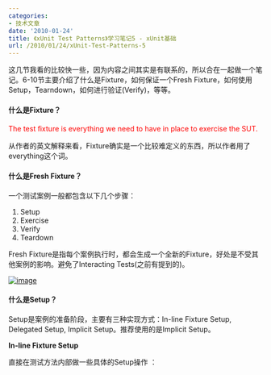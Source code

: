 ```yaml
---
categories:
- 技术文章
date: '2010-01-24'
title: 《xUnit Test Patterns》学习笔记5 - xUnit基础
url: /2010/01/24/xUnit-Test-Patterns-5
---
```



这几节我看的比较快一些，因为内容之间其实是有联系的，所以合在一起做一个笔记。6-10节主要介绍了什么是Fixture，如何保证一个Fresh Fixture，如何使用Setup，Tearndown，如何进行验证(Verify)，等等。

#### 什么是Fixture？

<font color="#ff0000">The test ﬁxture is everything we need to have in place to exercise the SUT.</font>

从作者的英文解释来看，Fixture确实是一个比较难定义的东西，所以作者用了everything这个词。

#### 什么是Fresh Fixture？

一个测试案例一般都包含以下几个步骤：

1.  Setup
2.  Exercise
3.  Verify
4.  Teardown  

Fresh Fixture是指每个案例执行时，都会生成一个全新的Fixture，好处是不受其他案例的影响。避免了Interacting Tests(之前有提到的)。
  
[![image](http://images.cnblogs.com/cnblogs_com/coderzh/WindowsLiveWriter/xUnitTestPatterns5xUnit_D75E/image_thumb.png "image")](http://images.cnblogs.com/cnblogs_com/coderzh/WindowsLiveWriter/xUnitTestPatterns5xUnit_D75E/image_2.png) 

#### 什么是Setup？

Setup是案例的准备阶段，主要有三种实现方式：In-line Fixture Setup, Delegated Setup, Implicit Setup。推荐使用的是Implicit Setup。

**In-line Fixture Setup**

直接在测试方法内部做一些具体的Setup操作 ：
  <div class="cnblogs_code"><div><!--

Code highlighting produced by Actipro CodeHighlighter (freeware)
http://www.CodeHighlighter.com/

--><span style="color: #0000ff;">public</span><span style="color: #000000;">&nbsp;</span><span style="color: #0000ff;">void</span><span style="color: #000000;">&nbsp;testStatus_initial()&nbsp;{
&nbsp;&nbsp;&nbsp;&nbsp;&nbsp;&nbsp;</span><span style="color: #008000;">//</span><span style="color: #008000;">&nbsp;In-line&nbsp;setup</span><span style="color: #008000;">
</span><span style="color: #000000;">&nbsp;&nbsp;&nbsp;&nbsp;&nbsp;&nbsp;Airport&nbsp;departureAirport&nbsp;</span><span style="color: #000000;">=</span><span style="color: #000000;">&nbsp;</span><span style="color: #0000ff;">new</span><span style="color: #000000;">&nbsp;Airport(</span><span style="color: #000000;">"</span><span style="color: #000000;">Calgary</span><span style="color: #000000;">"</span><span style="color: #000000;">,&nbsp;</span><span style="color: #000000;">"</span><span style="color: #000000;">YYC</span><span style="color: #000000;">"</span><span style="color: #000000;">);
&nbsp;&nbsp;&nbsp;&nbsp;&nbsp;&nbsp;Airport&nbsp;destinationAirport&nbsp;</span><span style="color: #000000;">=</span><span style="color: #000000;">&nbsp;</span><span style="color: #0000ff;">new</span><span style="color: #000000;">&nbsp;Airport(</span><span style="color: #000000;">"</span><span style="color: #000000;">Toronto</span><span style="color: #000000;">"</span><span style="color: #000000;">,&nbsp;</span><span style="color: #000000;">"</span><span style="color: #000000;">YYZ</span><span style="color: #000000;">"</span><span style="color: #000000;">);
&nbsp;&nbsp;&nbsp;&nbsp;&nbsp;&nbsp;Flight&nbsp;ﬂight&nbsp;</span><span style="color: #000000;">=</span><span style="color: #000000;">&nbsp;</span><span style="color: #0000ff;">new</span><span style="color: #000000;">&nbsp;Flight(&nbsp;ﬂightNumber,
&nbsp;&nbsp;&nbsp;&nbsp;&nbsp;&nbsp;&nbsp;&nbsp;&nbsp;&nbsp;&nbsp;&nbsp;&nbsp;&nbsp;&nbsp;&nbsp;&nbsp;&nbsp;&nbsp;&nbsp;&nbsp;&nbsp;&nbsp;&nbsp;&nbsp;&nbsp;&nbsp;&nbsp;&nbsp;&nbsp;&nbsp;&nbsp;&nbsp;departureAirport,
&nbsp;&nbsp;&nbsp;&nbsp;&nbsp;&nbsp;&nbsp;&nbsp;&nbsp;&nbsp;&nbsp;&nbsp;&nbsp;&nbsp;&nbsp;&nbsp;&nbsp;&nbsp;&nbsp;&nbsp;&nbsp;&nbsp;&nbsp;&nbsp;&nbsp;&nbsp;&nbsp;&nbsp;&nbsp;&nbsp;&nbsp;&nbsp;&nbsp;destinationAirport);
&nbsp;&nbsp;&nbsp;&nbsp;&nbsp;&nbsp;</span><span style="color: #008000;">//</span><span style="color: #008000;">&nbsp;Exercise&nbsp;SUT&nbsp;and&nbsp;verify&nbsp;outcome</span><span style="color: #008000;">
</span><span style="color: #000000;">&nbsp;&nbsp;&nbsp;&nbsp;&nbsp;&nbsp;assertEquals(FlightState.PROPOSED,&nbsp;ﬂight.getStatus());
&nbsp;&nbsp;&nbsp;&nbsp;&nbsp;&nbsp;</span><span style="color: #008000;">//</span><span style="color: #008000;">&nbsp;tearDown:
&nbsp;&nbsp;&nbsp;&nbsp;&nbsp;&nbsp;</span><span style="color: #008000;">//</span><span style="color: #008000;">&nbsp;&nbsp;&nbsp;&nbsp;Garbage-collected</span><span style="color: #008000;">
</span><span style="color: #000000;">}</span></div></div>

缺点是容易造成很多重复的代码，不易维护。

**Delegated Setup**

相比In-line Fixture Setup，将里面具体的Setup操作提取出来，作为一个公用的方法，提高了复用性。
  <div class="cnblogs_code"><div><!--

Code highlighting produced by Actipro CodeHighlighter (freeware)
http://www.CodeHighlighter.com/

--><span style="color: #0000ff;">public</span><span style="color: #000000;">&nbsp;</span><span style="color: #0000ff;">void</span><span style="color: #000000;">&nbsp;testGetStatus_inital()&nbsp;{
&nbsp;&nbsp;&nbsp;&nbsp;&nbsp;&nbsp;&nbsp;</span><span style="color: #008000;">//</span><span style="color: #008000;">&nbsp;Setup</span><span style="color: #008000;">
</span><span style="color: #000000;">&nbsp;&nbsp;&nbsp;&nbsp;&nbsp;&nbsp;Flight&nbsp;ﬂight&nbsp;</span><span style="color: #000000;">=</span><span style="color: #000000;">&nbsp;createAnonymousFlight();
&nbsp;&nbsp;&nbsp;&nbsp;&nbsp;&nbsp;</span><span style="color: #008000;">//</span><span style="color: #008000;">&nbsp;Exercise&nbsp;SUT&nbsp;and&nbsp;verify&nbsp;outcome</span><span style="color: #008000;">
</span><span style="color: #000000;">&nbsp;&nbsp;&nbsp;&nbsp;&nbsp;&nbsp;assertEquals(FlightState.PROPOSED,&nbsp;ﬂight.getStatus());
&nbsp;&nbsp;&nbsp;&nbsp;&nbsp;&nbsp;</span><span style="color: #008000;">//</span><span style="color: #008000;">&nbsp;Teardown
&nbsp;&nbsp;&nbsp;&nbsp;&nbsp;&nbsp;</span><span style="color: #008000;">//</span><span style="color: #008000;">&nbsp;Garbage-collected</span><span style="color: #008000;">
</span><span style="color: #000000;">}</span></div></div>

**Implicit Setup**

几乎所有的xUnit家族的框架都支持SetUp，比如，使用Google Test中指定的函数名SetUp，NUnit使用[Setup]Attribute。这种方法，不需要我们自己去调用Setup方法，框架会在创建Fresh Fixture后调用Setup。因此，我们只管实现SetUp方法。
  <div class="cnblogs_code"><div><!--

Code highlighting produced by Actipro CodeHighlighter (freeware)
http://www.CodeHighlighter.com/

--><span style="color: #000000;">Airport&nbsp;departureAirport;
Airport&nbsp;destinationAirport;
Flight&nbsp;ﬂight;
</span><span style="color: #0000ff;">public</span><span style="color: #000000;">&nbsp;</span><span style="color: #0000ff;">void</span><span style="color: #000000;">&nbsp;testGetStatus_inital()&nbsp;{
&nbsp;&nbsp;&nbsp;</span><span style="color: #008000;">//</span><span style="color: #008000;">&nbsp;Implicit&nbsp;setup
&nbsp;&nbsp;&nbsp;</span><span style="color: #008000;">//</span><span style="color: #008000;">&nbsp;Exercise&nbsp;SUT&nbsp;and&nbsp;verify&nbsp;outcome</span><span style="color: #008000;">
</span><span style="color: #000000;">&nbsp;&nbsp;&nbsp;assertEquals(FlightState.PROPOSED,&nbsp;ﬂight.getStatus());
}
</span><span style="color: #0000ff;">public</span><span style="color: #000000;">&nbsp;</span><span style="color: #0000ff;">void</span><span style="color: #000000;">&nbsp;setUp()&nbsp;</span><span style="color: #0000ff;">throws</span><span style="color: #000000;">&nbsp;Exception{
&nbsp;&nbsp;&nbsp;</span><span style="color: #0000ff;">super</span><span style="color: #000000;">.setUp();&nbsp;
&nbsp;&nbsp;&nbsp;departureAirport&nbsp;</span><span style="color: #000000;">=</span><span style="color: #000000;">&nbsp;</span><span style="color: #0000ff;">new</span><span style="color: #000000;">&nbsp;Airport(</span><span style="color: #000000;">"</span><span style="color: #000000;">Calgary</span><span style="color: #000000;">"</span><span style="color: #000000;">,&nbsp;</span><span style="color: #000000;">"</span><span style="color: #000000;">YYC</span><span style="color: #000000;">"</span><span style="color: #000000;">);
&nbsp;&nbsp;&nbsp;destinationAirport&nbsp;</span><span style="color: #000000;">=</span><span style="color: #000000;">&nbsp;</span><span style="color: #0000ff;">new</span><span style="color: #000000;">&nbsp;Airport(</span><span style="color: #000000;">"</span><span style="color: #000000;">Toronto</span><span style="color: #000000;">"</span><span style="color: #000000;">,&nbsp;</span><span style="color: #000000;">"</span><span style="color: #000000;">YYZ</span><span style="color: #000000;">"</span><span style="color: #000000;">);
&nbsp;&nbsp;&nbsp;BigDecimal&nbsp;ﬂightNumber&nbsp;</span><span style="color: #000000;">=</span><span style="color: #000000;">&nbsp;</span><span style="color: #0000ff;">new</span><span style="color: #000000;">&nbsp;BigDecimal(</span><span style="color: #000000;">"</span><span style="color: #000000;">999</span><span style="color: #000000;">"</span><span style="color: #000000;">);
&nbsp;&nbsp;&nbsp;ﬂight&nbsp;</span><span style="color: #000000;">=</span><span style="color: #000000;">&nbsp;</span><span style="color: #0000ff;">new</span><span style="color: #000000;">&nbsp;Flight(&nbsp;ﬂightNumber&nbsp;,&nbsp;departureAirport,
&nbsp;&nbsp;&nbsp;&nbsp;&nbsp;&nbsp;&nbsp;&nbsp;&nbsp;&nbsp;&nbsp;&nbsp;&nbsp;&nbsp;&nbsp;&nbsp;&nbsp;&nbsp;&nbsp;&nbsp;&nbsp;&nbsp;&nbsp;&nbsp;&nbsp;&nbsp;&nbsp;destinationAirport);
}
</span></div></div>

#### 
什么是Teardown？

为了保证每个案例都拥有一个Fresh Fixture，必须在案例的结束时做一些清理操作，这就是Teardown。和Setup一样，Teardown也有三种实现方式：In-line Fixture Teardown, Delegated Teardown, Implicit Teardown。同样，推荐使用Implicit Teardown。
  
[![image](http://images.cnblogs.com/cnblogs_com/coderzh/WindowsLiveWriter/xUnitTestPatterns5xUnit_D75E/image_thumb_5.png "image")](http://images.cnblogs.com/cnblogs_com/coderzh/WindowsLiveWriter/xUnitTestPatterns5xUnit_D75E/image_12.png) 

#### 
什么是Shared Fixture？

多个测试方法共用一个Fixture，这时，Setup只会在第一个测试方法执行时被执行。gtest中，同时还拥有一个公共的TearDownTestCases方法。
  
[![image](http://images.cnblogs.com/cnblogs_com/coderzh/WindowsLiveWriter/xUnitTestPatterns5xUnit_D75E/image_thumb_6.png "image")](http://images.cnblogs.com/cnblogs_com/coderzh/WindowsLiveWriter/xUnitTestPatterns5xUnit_D75E/image_14.png) 

#### 
Result Verification

前面说过，测试案例必须拥有Self-Checking的能力。Verification分两种：State Verification和Behavior Verification。

**State Verification**

执行SUT后，验证SUT的状态：
  
[![image](http://images.cnblogs.com/cnblogs_com/coderzh/WindowsLiveWriter/xUnitTestPatterns5xUnit_D75E/image_thumb_7.png "image")](http://images.cnblogs.com/cnblogs_com/coderzh/WindowsLiveWriter/xUnitTestPatterns5xUnit_D75E/image_16.png) 

验证时，可以使用Build-in Assertions，比如xUnit框架提供的assertTrue, assertEquals等方法。或者Custom Assertion等等。

**Behavior Verification**

不仅仅验证SUT的状态，同时还对SUT的行为对外部因素造成的影响进行验证。
  
[![image](http://images.cnblogs.com/cnblogs_com/coderzh/WindowsLiveWriter/xUnitTestPatterns5xUnit_D75E/image_thumb_8.png "image")](http://images.cnblogs.com/cnblogs_com/coderzh/WindowsLiveWriter/xUnitTestPatterns5xUnit_D75E/image_18.png) 

比如下面这个例子：
  <div class="cnblogs_code"><div><!--

Code highlighting produced by Actipro CodeHighlighter (freeware)
http://www.CodeHighlighter.com/

--><span style="color: #0000ff;">public</span><span style="color: #000000;">&nbsp;</span><span style="color: #0000ff;">void</span><span style="color: #000000;">&nbsp;testRemoveFlightLogging_recordingTestStub()
&nbsp;&nbsp;&nbsp;&nbsp;&nbsp;&nbsp;&nbsp;&nbsp;&nbsp;&nbsp;&nbsp;&nbsp;</span><span style="color: #0000ff;">throws</span><span style="color: #000000;">&nbsp;Exception&nbsp;{
&nbsp;&nbsp;&nbsp;&nbsp;&nbsp;&nbsp;</span><span style="color: #008000;">//</span><span style="color: #008000;">&nbsp;ﬁxture&nbsp;setup</span><span style="color: #008000;">
</span><span style="color: #000000;">&nbsp;&nbsp;&nbsp;&nbsp;&nbsp;&nbsp;FlightDto&nbsp;expectedFlightDto&nbsp;</span><span style="color: #000000;">=</span><span style="color: #000000;">&nbsp;createAnUnregFlight();
&nbsp;&nbsp;&nbsp;&nbsp;&nbsp;&nbsp;FlightManagementFacade&nbsp;facade&nbsp;</span><span style="color: #000000;">=</span><span style="color: #000000;">
&nbsp;&nbsp;&nbsp;&nbsp;&nbsp;&nbsp;&nbsp;&nbsp;&nbsp;&nbsp;&nbsp;&nbsp;</span><span style="color: #0000ff;">new</span><span style="color: #000000;">&nbsp;FlightManagementFacadeImpl();
&nbsp;&nbsp;&nbsp;&nbsp;&nbsp;&nbsp;</span><span style="color: #008000;">//</span><span style="color: #008000;">&nbsp;&nbsp;&nbsp;&nbsp;Test&nbsp;Double&nbsp;setup</span><span style="color: #008000;">
</span><span style="color: #000000;">&nbsp;&nbsp;&nbsp;&nbsp;&nbsp;&nbsp;AuditLogSpy&nbsp;logSpy&nbsp;</span><span style="color: #000000;">=</span><span style="color: #000000;">&nbsp;</span><span style="color: #0000ff;">new</span><span style="color: #000000;">&nbsp;AuditLogSpy();
&nbsp;&nbsp;&nbsp;&nbsp;&nbsp;&nbsp;facade.setAuditLog(logSpy);
&nbsp;&nbsp;&nbsp;&nbsp;&nbsp;&nbsp;</span><span style="color: #008000;">//</span><span style="color: #008000;">&nbsp;exercise</span><span style="color: #008000;">
</span><span style="color: #000000;">&nbsp;&nbsp;&nbsp;&nbsp;&nbsp;&nbsp;facade.removeFlight(expectedFlightDto.getFlightNumber());
&nbsp;&nbsp;&nbsp;&nbsp;&nbsp;&nbsp;</span><span style="color: #008000;">//</span><span style="color: #008000;">&nbsp;verify</span><span style="color: #008000;">
</span><span style="color: #000000;">&nbsp;&nbsp;&nbsp;&nbsp;&nbsp;&nbsp;assertEquals(</span><span style="color: #000000;">"</span><span style="color: #000000;">number&nbsp;of&nbsp;calls</span><span style="color: #000000;">"</span><span style="color: #000000;">,&nbsp;</span><span style="color: #000000;">1</span><span style="color: #000000;">,
&nbsp;&nbsp;&nbsp;&nbsp;&nbsp;&nbsp;&nbsp;&nbsp;&nbsp;&nbsp;&nbsp;&nbsp;&nbsp;&nbsp;&nbsp;&nbsp;&nbsp;&nbsp;&nbsp;logSpy.getNumberOfCalls());
&nbsp;&nbsp;&nbsp;&nbsp;&nbsp;&nbsp;assertEquals(</span><span style="color: #000000;">"</span><span style="color: #000000;">action&nbsp;code</span><span style="color: #000000;">"</span><span style="color: #000000;">,
&nbsp;&nbsp;&nbsp;&nbsp;&nbsp;&nbsp;&nbsp;&nbsp;&nbsp;&nbsp;&nbsp;&nbsp;&nbsp;&nbsp;&nbsp;&nbsp;&nbsp;&nbsp;&nbsp;Helper.REMOVE_FLIGHT_ACTION_CODE,
&nbsp;&nbsp;&nbsp;&nbsp;&nbsp;&nbsp;&nbsp;&nbsp;&nbsp;&nbsp;&nbsp;&nbsp;&nbsp;&nbsp;&nbsp;&nbsp;&nbsp;&nbsp;&nbsp;logSpy.getActionCode());
&nbsp;&nbsp;&nbsp;&nbsp;&nbsp;&nbsp;assertEquals(</span><span style="color: #000000;">"</span><span style="color: #000000;">date</span><span style="color: #000000;">"</span><span style="color: #000000;">,&nbsp;helper.getTodaysDateWithoutTime(),
&nbsp;&nbsp;&nbsp;&nbsp;&nbsp;&nbsp;&nbsp;&nbsp;&nbsp;&nbsp;&nbsp;&nbsp;&nbsp;&nbsp;&nbsp;&nbsp;&nbsp;&nbsp;&nbsp;logSpy.getDate());
&nbsp;&nbsp;&nbsp;&nbsp;&nbsp;&nbsp;assertEquals(</span><span style="color: #000000;">"</span><span style="color: #000000;">user</span><span style="color: #000000;">"</span><span style="color: #000000;">,&nbsp;Helper.TEST_USER_NAME,
&nbsp;&nbsp;&nbsp;&nbsp;&nbsp;&nbsp;&nbsp;&nbsp;&nbsp;&nbsp;&nbsp;&nbsp;&nbsp;&nbsp;&nbsp;&nbsp;&nbsp;&nbsp;&nbsp;logSpy.getUser());
&nbsp;&nbsp;&nbsp;&nbsp;&nbsp;&nbsp;assertEquals(</span><span style="color: #000000;">"</span><span style="color: #000000;">detail</span><span style="color: #000000;">"</span><span style="color: #000000;">,
&nbsp;&nbsp;&nbsp;&nbsp;&nbsp;&nbsp;&nbsp;&nbsp;&nbsp;&nbsp;&nbsp;&nbsp;&nbsp;&nbsp;&nbsp;&nbsp;&nbsp;&nbsp;&nbsp;expectedFlightDto.getFlightNumber(),
&nbsp;&nbsp;&nbsp;&nbsp;&nbsp;&nbsp;&nbsp;&nbsp;&nbsp;&nbsp;&nbsp;&nbsp;&nbsp;&nbsp;&nbsp;&nbsp;&nbsp;&nbsp;&nbsp;logSpy.getDetail());
}</span></div></div>  

除此之外，我们还可以使用一些Mock框架，使用基于行为的验证方式，这种方式，不需要我们显式的调用验证的方法。(Expected Behaivor Specification)
  <div class="cnblogs_code"><div><!--

Code highlighting produced by Actipro CodeHighlighter (freeware)
http://www.CodeHighlighter.com/

--><span style="color: #0000ff;">public</span><span style="color: #000000;">&nbsp;</span><span style="color: #0000ff;">void</span><span style="color: #000000;">&nbsp;testRemoveFlight_JMock()&nbsp;</span><span style="color: #0000ff;">throws</span><span style="color: #000000;">&nbsp;Exception&nbsp;{
&nbsp;&nbsp;&nbsp;&nbsp;&nbsp;&nbsp;</span><span style="color: #008000;">//</span><span style="color: #008000;">&nbsp;ﬁxture&nbsp;setup</span><span style="color: #008000;">
</span><span style="color: #000000;">&nbsp;&nbsp;&nbsp;&nbsp;&nbsp;&nbsp;FlightDto&nbsp;expectedFlightDto&nbsp;</span><span style="color: #000000;">=</span><span style="color: #000000;">&nbsp;createAnonRegFlight();
&nbsp;&nbsp;&nbsp;&nbsp;&nbsp;&nbsp;FlightManagementFacade&nbsp;facade&nbsp;</span><span style="color: #000000;">=</span><span style="color: #000000;">
&nbsp;&nbsp;&nbsp;&nbsp;&nbsp;&nbsp;&nbsp;&nbsp;&nbsp;&nbsp;&nbsp;&nbsp;</span><span style="color: #0000ff;">new</span><span style="color: #000000;">&nbsp;FlightManagementFacadeImpl();
&nbsp;&nbsp;&nbsp;&nbsp;&nbsp;&nbsp;</span><span style="color: #008000;">//</span><span style="color: #008000;">&nbsp;mock&nbsp;conﬁguration</span><span style="color: #008000;">
</span><span style="color: #000000;">&nbsp;&nbsp;&nbsp;&nbsp;&nbsp;&nbsp;Mock&nbsp;mockLog&nbsp;</span><span style="color: #000000;">=</span><span style="color: #000000;">&nbsp;mock(AuditLog.</span><span style="color: #0000ff;">class</span><span style="color: #000000;">);
&nbsp;&nbsp;&nbsp;&nbsp;&nbsp;&nbsp;</span><span style="color: red;">mockLog.expects(once()).method(</span><span style="color: red;">"</span><span style="color: red;">logMessage</span><span style="color: red;">"</span><span style="color: red;">)
</span><span style="color: red;">&nbsp;&nbsp;&nbsp;&nbsp;&nbsp;&nbsp;&nbsp;&nbsp;&nbsp;&nbsp;&nbsp;&nbsp;&nbsp;&nbsp;&nbsp;.with(eq(helper.getTodaysDateWithoutTime()),
</span><span style="color: red;">&nbsp;&nbsp;&nbsp;&nbsp;&nbsp;&nbsp;&nbsp;&nbsp;&nbsp;&nbsp;&nbsp;&nbsp;&nbsp;&nbsp;&nbsp;&nbsp;&nbsp;&nbsp;&nbsp;&nbsp;&nbsp;eq(Helper.TEST_USER_NAME),
</span><span style="color: red;">&nbsp;&nbsp;&nbsp;&nbsp;&nbsp;&nbsp;&nbsp;&nbsp;&nbsp;&nbsp;&nbsp;&nbsp;&nbsp;&nbsp;&nbsp;&nbsp;&nbsp;&nbsp;&nbsp;&nbsp;&nbsp;eq(Helper.REMOVE_FLIGHT_ACTION_CODE),
</span><span style="color: red;">&nbsp;&nbsp;&nbsp;&nbsp;&nbsp;&nbsp;&nbsp;&nbsp;&nbsp;&nbsp;&nbsp;&nbsp;&nbsp;&nbsp;&nbsp;&nbsp;&nbsp;&nbsp;&nbsp;&nbsp;&nbsp;eq(expectedFlightDto.getFlightNumber()));</span><span style="color: red;">
&nbsp;&nbsp;&nbsp;&nbsp;&nbsp;&nbsp;</span><span style="color: #008000;">//</span><span style="color: #008000;">&nbsp;mock&nbsp;installation</span><span style="color: #008000;">
</span><span style="color: #000000;">&nbsp;&nbsp;&nbsp;&nbsp;&nbsp;&nbsp;facade.setAuditLog((AuditLog)&nbsp;mockLog.proxy());
&nbsp;&nbsp;&nbsp;&nbsp;&nbsp;&nbsp;</span><span style="color: #008000;">//</span><span style="color: #008000;">&nbsp;exercise</span><span style="color: #008000;">
</span><span style="color: #000000;">&nbsp;&nbsp;&nbsp;&nbsp;&nbsp;&nbsp;facade.removeFlight(expectedFlightDto.getFlightNumber());
&nbsp;&nbsp;&nbsp;&nbsp;&nbsp;&nbsp;</span><span style="color: #008000;">//</span><span style="color: #008000;">&nbsp;verify
&nbsp;&nbsp;&nbsp;&nbsp;&nbsp;&nbsp;</span><span style="color: #008000;">//</span><span style="color: #008000;">&nbsp;verify()&nbsp;method&nbsp;called&nbsp;automatically&nbsp;by&nbsp;JMock</span><span style="color: #008000;">
</span><span style="color: #000000;">}</span></div></div>  

#### 
如何使测试代码变得简洁，减少重复？

**Expected Object**

需要比较对象内部很多属性时，使用对象比较会更简单。

原有案例代码：
  <div class="cnblogs_code"><div><!--

Code highlighting produced by Actipro CodeHighlighter (freeware)
http://www.CodeHighlighter.com/

--><span style="color: #0000ff;">public</span><span style="color: #000000;">&nbsp;</span><span style="color: #0000ff;">void</span><span style="color: #000000;">&nbsp;testInvoice_addLineItem7()&nbsp;{
&nbsp;&nbsp;&nbsp;&nbsp;&nbsp;&nbsp;LineItem&nbsp;expItem&nbsp;</span><span style="color: #000000;">=</span><span style="color: #000000;">&nbsp;</span><span style="color: #0000ff;">new</span><span style="color: #000000;">&nbsp;LineItem(inv,&nbsp;product,&nbsp;QUANTITY);
&nbsp;&nbsp;&nbsp;&nbsp;&nbsp;&nbsp;</span><span style="color: #008000;">//</span><span style="color: #008000;">&nbsp;Exercise</span><span style="color: #008000;">
</span><span style="color: #000000;">&nbsp;&nbsp;&nbsp;&nbsp;&nbsp;&nbsp;inv.addItemQuantity(product,&nbsp;QUANTITY);
&nbsp;&nbsp;&nbsp;&nbsp;&nbsp;&nbsp;</span><span style="color: #008000;">//</span><span style="color: #008000;">&nbsp;Verify</span><span style="color: #008000;">
</span><span style="color: #000000;">&nbsp;&nbsp;&nbsp;&nbsp;&nbsp;&nbsp;List&nbsp;lineItems&nbsp;</span><span style="color: #000000;">=</span><span style="color: #000000;">&nbsp;inv.getLineItems();
&nbsp;&nbsp;&nbsp;&nbsp;&nbsp;&nbsp;LineItem&nbsp;actual&nbsp;</span><span style="color: #000000;">=</span><span style="color: #000000;">&nbsp;(LineItem)lineItems.get(</span><span style="color: #000000;">0</span><span style="color: #000000;">);
&nbsp;&nbsp;&nbsp;&nbsp;&nbsp;&nbsp;assertEquals(expItem.getInv(),&nbsp;actual.getInv());
&nbsp;&nbsp;&nbsp;&nbsp;&nbsp;&nbsp;assertEquals(expItem.getProd(),&nbsp;actual.getProd());
&nbsp;&nbsp;&nbsp;&nbsp;&nbsp;&nbsp;assertEquals(expItem.getQuantity(),&nbsp;actual.getQuantity());
}</span></div></div>  

改进后：
  <div class="cnblogs_code"><div><!--

Code highlighting produced by Actipro CodeHighlighter (freeware)
http://www.CodeHighlighter.com/

--><span style="color: #0000ff;">public</span><span style="color: #000000;">&nbsp;</span><span style="color: #0000ff;">void</span><span style="color: #000000;">&nbsp;testInvoice_addLineItem8()&nbsp;{
&nbsp;&nbsp;&nbsp;&nbsp;&nbsp;&nbsp;LineItem&nbsp;expItem&nbsp;</span><span style="color: #000000;">=</span><span style="color: #000000;">&nbsp;</span><span style="color: #0000ff;">new</span><span style="color: #000000;">&nbsp;LineItem(inv,&nbsp;product,&nbsp;QUANTITY);
&nbsp;&nbsp;&nbsp;&nbsp;&nbsp;&nbsp;</span><span style="color: #008000;">//</span><span style="color: #008000;">&nbsp;Exercise</span><span style="color: #008000;">
</span><span style="color: #000000;">&nbsp;&nbsp;&nbsp;&nbsp;&nbsp;&nbsp;inv.addItemQuantity(product,&nbsp;QUANTITY);
&nbsp;&nbsp;&nbsp;&nbsp;&nbsp;&nbsp;</span><span style="color: #008000;">//</span><span style="color: #008000;">&nbsp;Verify</span><span style="color: #008000;">
</span><span style="color: #000000;">&nbsp;&nbsp;&nbsp;&nbsp;&nbsp;&nbsp;List&nbsp;lineItems&nbsp;</span><span style="color: #000000;">=</span><span style="color: #000000;">&nbsp;inv.getLineItems();
&nbsp;&nbsp;&nbsp;&nbsp;&nbsp;&nbsp;LineItem&nbsp;actual&nbsp;</span><span style="color: #000000;">=</span><span style="color: #000000;">&nbsp;(LineItem)lineItems.get(</span><span style="color: #000000;">0</span><span style="color: #000000;">);
&nbsp;&nbsp;&nbsp;&nbsp;&nbsp;&nbsp;</span><span style="color: red;">assertEquals(</span><span style="color: red;">"</span><span style="color: red;">Item</span><span style="color: red;">"</span><span style="color: red;">,&nbsp;expItem,&nbsp;actual);</span><span style="color: #000000;">
}</span></div></div>

&nbsp;

**Custom Assersions**

需要验证的细节很多时，可以自己定义一个Assersion，隐藏掉这些细节。比如：
  <div class="cnblogs_code"><div><!--

Code highlighting produced by Actipro CodeHighlighter (freeware)
http://www.CodeHighlighter.com/

--><span style="color: #0000ff;">static</span><span style="color: #000000;">&nbsp;</span><span style="color: #0000ff;">void</span><span style="color: #000000;">&nbsp;assertLineItemsEqual(
&nbsp;&nbsp;&nbsp;&nbsp;&nbsp;&nbsp;&nbsp;&nbsp;&nbsp;&nbsp;&nbsp;&nbsp;&nbsp;&nbsp;&nbsp;&nbsp;&nbsp;&nbsp;&nbsp;&nbsp;&nbsp;String&nbsp;&nbsp;msg,&nbsp;LineItem&nbsp;exp,&nbsp;LineItem&nbsp;act)&nbsp;{
&nbsp;&nbsp;&nbsp;&nbsp;&nbsp;&nbsp;assertEquals&nbsp;(msg</span><span style="color: #000000;">+</span><span style="color: #000000;">"</span><span style="color: #000000;">&nbsp;Inv</span><span style="color: #000000;">"</span><span style="color: #000000;">,&nbsp;&nbsp;exp.getInv(),&nbsp;act.getInv());
&nbsp;&nbsp;&nbsp;&nbsp;&nbsp;&nbsp;assertEquals&nbsp;(msg</span><span style="color: #000000;">+</span><span style="color: #000000;">"</span><span style="color: #000000;">&nbsp;Prod</span><span style="color: #000000;">"</span><span style="color: #000000;">,&nbsp;exp.getProd(),&nbsp;act.getProd());
&nbsp;&nbsp;&nbsp;&nbsp;&nbsp;&nbsp;assertEquals&nbsp;(msg</span><span style="color: #000000;">+</span><span style="color: #000000;">"</span><span style="color: #000000;">&nbsp;Quan</span><span style="color: #000000;">"</span><span style="color: #000000;">,&nbsp;exp.getQuantity(),&nbsp;act.getQuantity());
}</span></div></div>

&nbsp;

**Verification Methods**

和Custom Asserions很像，唯一不同的是，Custom Assertion只包含验证的代码，Verification Methods同时还包含对SUT的操作。比如：
  <div class="cnblogs_code"><div><!--

Code highlighting produced by Actipro CodeHighlighter (freeware)
http://www.CodeHighlighter.com/

--><span style="color: #0000ff;">void</span><span style="color: #000000;">&nbsp;assertInvoiceContainsOnlyThisLineItem(
&nbsp;&nbsp;&nbsp;&nbsp;&nbsp;&nbsp;&nbsp;&nbsp;&nbsp;&nbsp;&nbsp;&nbsp;&nbsp;&nbsp;&nbsp;&nbsp;&nbsp;&nbsp;&nbsp;&nbsp;&nbsp;&nbsp;&nbsp;&nbsp;&nbsp;&nbsp;&nbsp;&nbsp;&nbsp;&nbsp;&nbsp;&nbsp;&nbsp;&nbsp;&nbsp;&nbsp;&nbsp;Invoice&nbsp;inv,
&nbsp;&nbsp;&nbsp;&nbsp;&nbsp;&nbsp;&nbsp;&nbsp;&nbsp;&nbsp;&nbsp;&nbsp;&nbsp;&nbsp;&nbsp;&nbsp;&nbsp;&nbsp;&nbsp;&nbsp;&nbsp;&nbsp;&nbsp;&nbsp;&nbsp;&nbsp;&nbsp;&nbsp;&nbsp;&nbsp;&nbsp;&nbsp;&nbsp;&nbsp;&nbsp;&nbsp;&nbsp;LineItem&nbsp;expItem)&nbsp;{
&nbsp;&nbsp;&nbsp;&nbsp;&nbsp;&nbsp;</span><span style="color: red;">List&nbsp;lineItems&nbsp;</span><span style="color: red;">=</span><span style="color: red;">&nbsp;inv.getLineItems();</span><span style="color: #000000;">
&nbsp;&nbsp;&nbsp;&nbsp;&nbsp;&nbsp;assertEquals(</span><span style="color: #000000;">"</span><span style="color: #000000;">number&nbsp;of&nbsp;items</span><span style="color: #000000;">"</span><span style="color: #000000;">,&nbsp;lineItems.size(),&nbsp;</span><span style="color: #000000;">1</span><span style="color: #000000;">);
&nbsp;&nbsp;&nbsp;&nbsp;&nbsp;&nbsp;LineItem&nbsp;actual&nbsp;</span><span style="color: #000000;">=</span><span style="color: #000000;">&nbsp;(LineItem)lineItems.get(</span><span style="color: #000000;">0</span><span style="color: #000000;">);
&nbsp;&nbsp;&nbsp;&nbsp;&nbsp;&nbsp;assertLineItemsEqual(</span><span style="color: #000000;">""</span><span style="color: #000000;">,expItem,&nbsp;actual);
}</span></div></div>

&nbsp;

**Parameterized and Data-Driven Tests**

对于测试逻辑一致，只是测试数据有不同的测试案例，适合使用参数化测试，或者叫数据驱动测试。比如，Google Test就很好的提供了参数化的测试，见：
  
[玩转 Google开源C++单元测试框架Google Test系列(gtest)之四 - 参数化](http://www.cnblogs.com/coderzh/archive/2009/04/08/1431297.html)

通过参数化，可以简化测试代码，不需要为大量不同的输入数据分别编写测试案例。

#### Avoiding Conditional Test Logic

验证时，不要使用一些条件相关的逻辑！比如，<span style="color: red;">不要使用if</span>, loop之类的语句！下面是一个例子：

使用if的情况：
  <div class="cnblogs_code"><div><!--

Code highlighting produced by Actipro CodeHighlighter (freeware)
http://www.CodeHighlighter.com/

--><span style="color: #000000;">List&nbsp;lineItems&nbsp;</span><span style="color: #000000;">=</span><span style="color: #000000;">&nbsp;invoice.getLineItems();
</span><span style="color: #0000ff;">if</span><span style="color: #000000;">&nbsp;(lineItems.size()&nbsp;</span><span style="color: #000000;">==</span><span style="color: #000000;">&nbsp;</span><span style="color: #000000;">1</span><span style="color: #000000;">)&nbsp;{
&nbsp;&nbsp;&nbsp;LineItem&nbsp;expected&nbsp;</span><span style="color: #000000;">=</span><span style="color: #000000;">
&nbsp;&nbsp;&nbsp;&nbsp;&nbsp;&nbsp;</span><span style="color: #0000ff;">new</span><span style="color: #000000;">&nbsp;LineItem(invoice,&nbsp;product,</span><span style="color: #000000;">5</span><span style="color: #000000;">,
&nbsp;&nbsp;&nbsp;&nbsp;&nbsp;&nbsp;&nbsp;&nbsp;&nbsp;&nbsp;&nbsp;&nbsp;&nbsp;&nbsp;&nbsp;&nbsp;&nbsp;&nbsp;&nbsp;</span><span style="color: #0000ff;">new</span><span style="color: #000000;">&nbsp;BigDecimal(</span><span style="color: #000000;">"</span><span style="color: #000000;">30</span><span style="color: #000000;">"</span><span style="color: #000000;">),
&nbsp;&nbsp;&nbsp;&nbsp;&nbsp;&nbsp;&nbsp;&nbsp;&nbsp;&nbsp;&nbsp;&nbsp;&nbsp;&nbsp;&nbsp;&nbsp;&nbsp;&nbsp;&nbsp;</span><span style="color: #0000ff;">new</span><span style="color: #000000;">&nbsp;BigDecimal(</span><span style="color: #000000;">"</span><span style="color: #000000;">69.96</span><span style="color: #000000;">"</span><span style="color: #000000;">));
&nbsp;&nbsp;&nbsp;LineItem&nbsp;actItem&nbsp;</span><span style="color: #000000;">=</span><span style="color: #000000;">&nbsp;(LineItem)&nbsp;lineItems.get(</span><span style="color: #000000;">0</span><span style="color: #000000;">);
&nbsp;&nbsp;&nbsp;assertEquals(</span><span style="color: #000000;">"</span><span style="color: #000000;">invoice</span><span style="color: #000000;">"</span><span style="color: #000000;">,&nbsp;expected,&nbsp;actItem);
}&nbsp;</span><span style="color: #0000ff;">else</span><span style="color: #000000;">&nbsp;{
&nbsp;&nbsp;&nbsp;fail(</span><span style="color: #000000;">"</span><span style="color: #000000;">Invoice&nbsp;should&nbsp;have&nbsp;exactly&nbsp;one&nbsp;line&nbsp;item</span><span style="color: #000000;">"</span><span style="color: #000000;">);
}</span></div></div>

可以看出，上面的写法是不好的，验证中有逻辑判断意味着有可能案例不够单一，使得案例难以理解。因此，比较好的是改成下面的方式：
  <div class="cnblogs_code"><div><!--

Code highlighting produced by Actipro CodeHighlighter (freeware)
http://www.CodeHighlighter.com/

--><span style="color: #000000;">List&nbsp;lineItems&nbsp;</span><span style="color: #000000;">=</span><span style="color: #000000;">&nbsp;invoice.getLineItems();
</span><span style="color: red;">assertEquals(</span><span style="color: red;">"</span><span style="color: red;">number&nbsp;of&nbsp;items</span><span style="color: red;">"</span><span style="color: red;">,&nbsp;lineItems.size(),&nbsp;</span><span style="color: red;">1</span><span style="color: red;">);</span><span style="color: #000000;">
LineItem&nbsp;expected&nbsp;</span><span style="color: #000000;">=</span><span style="color: #000000;">
&nbsp;&nbsp;&nbsp;</span><span style="color: #0000ff;">new</span><span style="color: #000000;">&nbsp;LineItem(invoice,&nbsp;product,&nbsp;</span><span style="color: #000000;">5</span><span style="color: #000000;">,
&nbsp;&nbsp;&nbsp;&nbsp;&nbsp;&nbsp;&nbsp;&nbsp;&nbsp;&nbsp;&nbsp;&nbsp;&nbsp;&nbsp;&nbsp;&nbsp;</span><span style="color: #0000ff;">new</span><span style="color: #000000;">&nbsp;BigDecimal(</span><span style="color: #000000;">"</span><span style="color: #000000;">30</span><span style="color: #000000;">"</span><span style="color: #000000;">),
&nbsp;&nbsp;&nbsp;&nbsp;&nbsp;&nbsp;&nbsp;&nbsp;&nbsp;&nbsp;&nbsp;&nbsp;&nbsp;&nbsp;&nbsp;&nbsp;</span><span style="color: #0000ff;">new</span><span style="color: #000000;">&nbsp;BigDecimal(</span><span style="color: #000000;">"</span><span style="color: #000000;">69.96</span><span style="color: #000000;">"</span><span style="color: #000000;">));
LineItem&nbsp;actItem&nbsp;</span><span style="color: #000000;">=</span><span style="color: #000000;">&nbsp;(LineItem)&nbsp;lineItems.get(</span><span style="color: #000000;">0</span><span style="color: #000000;">);
assertEquals(</span><span style="color: #000000;">"</span><span style="color: #000000;">invoice</span><span style="color: #000000;">"</span><span style="color: #000000;">,&nbsp;expected,&nbsp;actItem);</span></div></div>

&nbsp;

#### Working Backward

一个编写测试案例的小技巧或者说是习惯吧，就是<span style="color: red;">实现一个测试案例时，从最后一行开始写起</span>，比如，先写Assertions。可以一试。

#### Using Test-Driven Development to Write Test Utility Method

我们经常实现一些测试用的辅助方法，这些方法在实现过程中，使用TDD的方式去实现，编写一些简单的测试案例，保证辅助方法也是正确的。也就是说，<span style="color: red;">测试案例代码本身也是需要被测试的。</span>